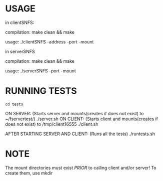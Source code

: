 # USAGE
in clientSNFS:

compilation:
	make clean && make
		
usage:
	./clientSNFS -address <server hostname> -port <port> -mount <directory to mount to>	

in serverSNFS

compilation:
	make clean && make
	
usage:
	./serverSNFS -port <port> -mount <directory to mount to>

# RUNNING TESTS
	cd tests
ON SERVER: (Starts server and mounts(creates if does not exist) to ~/fservertest/)
	./server.sh
ON CLIENT: (Starts client and mounts(creates if does not exist) to /tmp/client16555
	./client.sh

AFTER STARTING SERVER AND CLIENT: (Runs all the tests)
	./runtests.sh
# NOTE
The mount directories must exist *PRIOR* to calling client and/or server!
To create them, use mkdir
